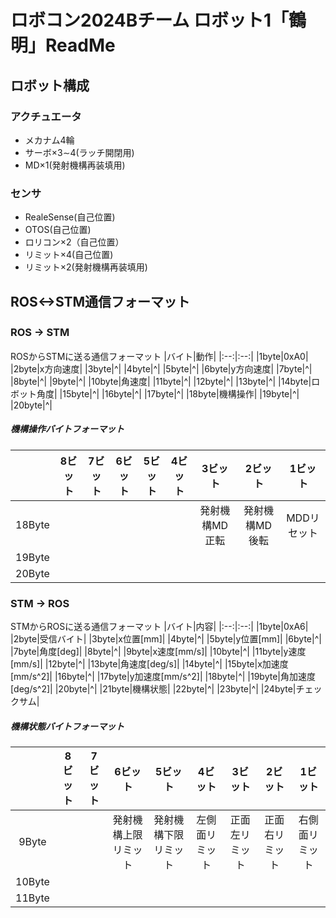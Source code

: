 # ロボコン2024Bチーム ロボット1「鶴明」ReadMe
## ロボット構成
### アクチュエータ
* メカナム4輪
* サーボ×3∼4(ラッチ開閉用)
* MD×1(発射機構再装填用)
### センサ
* RealeSense(自己位置)
* OTOS(自己位置)
* ロリコン×2（自己位置）
* リミット×4(自己位置)
* リミット×2(発射機構再装填用)
## ROS<->STM通信フォーマット
### ROS -> STM　　
ROSからSTMに送る通信フォーマット
|バイト|動作|
|:--:|:--:|
|1byte|0xA0|
|2byte|x方向速度|
|3byte|^|
|4byte|^|
|5byte|^|
|6byte|y方向速度|
|7byte|^|
|8byte|^|
|9byte|^|
|10byte|角速度|
|11byte|^|
|12byte|^|
|13byte|^|
|14byte|ロボット角度|
|15byte|^|
|16byte|^|
|17byte|^|
|18byte|機構操作|
|19byte|^|
|20byte|^|

##### 機構操作バイトフォーマット
||8ビット|7ビット|6ビット|5ビット|4ビット|3ビット|2ビット|1ビット|
|:--:|:--:|:--:|:--:|:--:|:--:|:--:|:--:|:--:|
|18Byte||||||発射機構MD正転|発射機構MD後転|MDDリセット|
|19Byte|||||||||
|20Byte|||||||||

### STM -> ROS
STMからROSに送る通信フォーマット
|バイト|内容|
|:--:|:--:|
|1byte|0xA6|
|2byte|受信バイト|
|3byte|x位置[mm]|
|4byte|^|
|5byte|y位置[mm]|
|6byte|^|
|7byte|角度[deg]|
|8byte|^|
|9byte|x速度[mm/s]|
|10byte|^|
|11byte|y速度[mm/s]|
|12byte|^|
|13byte|角速度[deg/s]|
|14byte|^|
|15byte|x加速度[mm/s^2]|
|16byte|^|
|17byte|y加速度[mm/s^2]|
|18byte|^|
|19byte|角加速度[deg/s^2]|
|20byte|^|
|21byte|機構状態|
|22byte|^|
|23byte|^|
|24byte|チェックサム|

##### 機構状態バイトフォーマット
||8ビット|7ビット|6ビット|5ビット|4ビット|3ビット|2ビット|1ビット|
|:--:|:--:|:--:|:--:|:--:|:--:|:--:|:--:|:--:|
|9Byte|||発射機構上限リミット|発射機構下限リミット|左側面リミット|正面左リミット|正面右リミット|右側面リミット|
|10Byte|||||||||
|11Byte|||||||||
